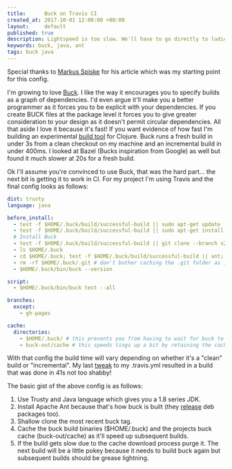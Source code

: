 ```yaml
---
title:      Buck on Travis CI
created_at: 2017-10-01 12:00:00 +00:00
layout:     default
published: true
description: Lightspeed is too slow. We'll have to go directly to ludicrous speed!! Buck is a ludicrously fast build tool but is not a widely available default on many of the OSS CI services. Here's how I got it up and running for Java.
keywords: buck, java, ant
tags: buck java
---
```


Special thanks to [Markus Spiske](https://hackernoon.com/getting-started-with-buck-build-on-travis-ci-d1208d363023) for his article which was my starting point for this config.

I'm growing to love [Buck](https://buckbuild.com/). I like the way it encourages you to specify builds as a graph of dependencies. I'd even argue it'll make you a better programmer as it forces you to be explicit with your dependencies. If you create BUCK files at the package level it forces you to give greater consideration to your design as it doesn't permit circular dependencies. All that aside I love it because it's fast! If you want evidence of how fast I'm building an experimental [build tool](https://github.com/nfisher/cljbuck/) for Clojure. Buck runs a fresh build in under 3s from a clean checkout on my machine and an incremental build in under 400ms. I looked at Bazel (Bucks inspiration from Google) as well but found it much slower at 20s for a fresh build.

Ok I'll assume you're convinced to use Buck, that was the hard part... the next bit is getting it to work in CI. For my project I'm using Travis and the final config looks as follows:

```yaml
dist: trusty
language: java

before_install:
  - test -f $HOME/.buck/build/successful-build || sudo apt-get update
  - test -f $HOME/.buck/build/successful-build || sudo apt-get install -y ant
  # Install Buck
  - test -f $HOME/.buck/build/successful-build || git clone --branch v2017.09.04.02 --depth 1 https://github.com/facebook/buck.git $HOME/.buck
  - ls $HOME/.buck
  - cd $HOME/.buck; test -f $HOME/.buck/build/successful-build || ant; cd - # build then jump back to project directory
  - rm -rf $HOME/.buck/.git # don't bother caching the .git folder as it'll bloat the cache
  - $HOME/.buck/bin/buck --version

script:
  - $HOME/.buck/bin/buck test --all

branches:
  except:
    - gh-pages

cache:
  directories:
    - $HOME/.buck/ # this prevents you from having to wait for buck to build every time
    - buck-out/cache # this speeds tings up a bit by retaining the cache across builds
```

With that config the build time will vary depending on whether it's a "clean" build or "incremental". My last [tweak](https://travis-ci.org/nfisher/cljbuck/builds/282049123) to my .travis.yml resulted in a build that was done in 41s not too shabby!

The basic gist of the above config is as follows:

1. Use Trusty and Java language which gives you a 1.8 series JDK.
2. Install Apache Ant because that's how buck is built (they [release](https://github.com/facebook/buck/releases/tag/v2017.09.04.02) deb packages too).
3. Shallow clone the most recent buck tag.
3. Cache the buck build binaries ($HOME/.buck) and the projects buck cache (buck-out/cache) as it'll speed up subsequent builds.
4. If the build gets slow due to the cache download process purge it. The next build will be a little pokey because it needs to build buck again but subsequent builds should be grease lightning.

